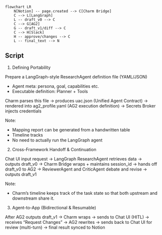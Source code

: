 ```mermaid
flowchart LR
    N[Notion] -- page.created --> C[Charm Bridge]
    C --> L[LangGraph]
    L -- draft_v0 --> C
    C --> G[AG2]
    G -- draft_v1/diff --> C
    C --> H[Slack]
    H -- approve/changes --> C
    L -- final_text --> N
```

## Script

1. Defining Portability

Prepare a LangGraph-style ResearchAgent definition file (YAML/JSON)
- Agent meta: persona, goal, capabilities etc.
- Executable definition: Planner + Tools

Charm parses this file 
→ produces uac.json (Unified Agent Contract) 
→ rendered into ag2_profile.yaml (AG2 execution definition) 
→ Secrets Broker injects credentials

Note:
- Mapping report can be generated from a handwritten table
- Timeline tracks
- No need to actually run the LangGraph agent

2. Cross-Framework Handoff & Continuation

Chat UI input request 
→ LangGraph ResearchAgent retrieves data 
→ outputs draft_v0
→ Charm Bridge wraps + maintains session_id 
→ hands off draft_v0 to AG2 
→ ReviewerAgent and CriticAgent debate and revise 
→ outputs draft_v1

Note:
- Charm’s timeline keeps track of the task state so that both upstream and downstream share it.

3. Agent-to-App (Bidirectional & Resumable)

After AG2 outputs draft_v1 
→ Charm wraps 
→ sends to Chat UI (HITL) 
→ receives “Request Changes”
→ AG2 rewrites 
→ sends back to Chat UI for review (multi-turn) 
→ final result synced to Notion
